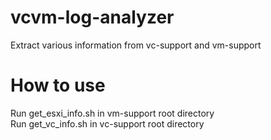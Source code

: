 # vcvm-log-analyzer
Extract various information from vc-support and vm-support

# How to use
Run get_esxi_info.sh in vm-support root directory    
Run get_vc_info.sh in vc-support root directory
